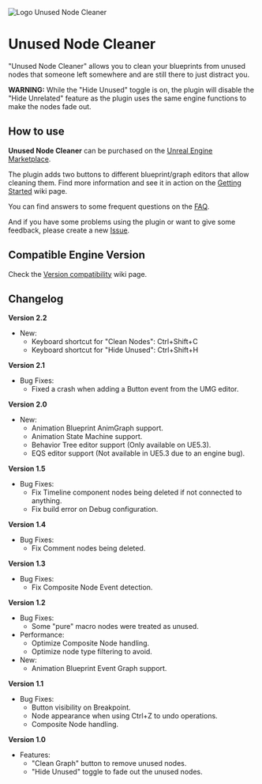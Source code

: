 ![Logo Unused Node Cleaner](https://user-images.githubusercontent.com/521864/161403833-2de0e36b-2acb-48f4-b7d0-7ce002cd6cce.gif)

# Unused Node Cleaner
"Unused Node Cleaner" allows you to clean your blueprints from unused nodes that someone left somewhere and are still there to just distract you.

**WARNING:** While the "Hide Unused" toggle is on, the plugin will disable the "Hide Unrelated" feature as the plugin uses the same engine functions to make the nodes fade out.

## How to use

**Unused Node Cleaner** can be purchased on the [Unreal Engine Marketplace](https://www.unrealengine.com/marketplace/en-US/slug/unused-node-cleaner).

The plugin adds two buttons to different blueprint/graph editors that allow cleaning them. Find more information and see it in action on the [Getting Started](https://github.com/Urkaz/UnusedNodeCleaner/wiki/Getting-started) wiki page.

You can find answers to some frequent questions on the [FAQ](https://github.com/Urkaz/UnusedNodeCleaner/wiki/FAQ).

And if you have some problems using the plugin or want to give some feedback, please create a new [Issue](https://github.com/Urkaz/UnusedNodeCleaner/issues/new/choose).

## Compatible Engine Version

Check the [Version compatibility](https://github.com/Urkaz/UnusedNodeCleaner/wiki/Version-compatibility) wiki page.

## Changelog

**Version 2.2**
- New:
   - Keyboard shortcut for "Clean Nodes": Ctrl+Shift+C
   - Keyboard shortcut for "Hide Unused": Ctrl+Shift+H

**Version 2.1**
- Bug Fixes:
   - Fixed a crash when adding a Button event from the UMG editor.

**Version 2.0**
- New:
   - Animation Blueprint AnimGraph support.
   - Animation State Machine support.
   - Behavior Tree editor support (Only available on UE5.3).
   - EQS editor support (Not available in UE5.3 due to an engine bug).

**Version 1.5**
- Bug Fixes:
   - Fix Timeline component nodes being deleted if not connected to anything.
   - Fix build error on Debug configuration.

**Version 1.4**
- Bug Fixes:
   - Fix Comment nodes being deleted.

**Version 1.3**
- Bug Fixes:
   - Fix Composite Node Event detection.

**Version 1.2**
- Bug Fixes:
   - Some "pure" macro nodes were treated as unused.
- Performance:
   - Optimize Composite Node handling.
   - Optimize node type filtering to avoid.
- New:
   - Animation Blueprint Event Graph support.

**Version 1.1**
- Bug Fixes:
   - Button visibility on Breakpoint.
   - Node appearance when using Ctrl+Z to undo operations.
   - Composite Node handling.

**Version 1.0**
- Features:
   - "Clean Graph" button to remove unused nodes.
   - "Hide Unused" toggle to fade out the unused nodes.
